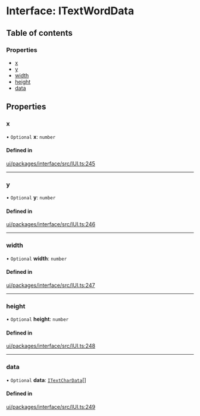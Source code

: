 # Interface: ITextWordData

## Table of contents

### Properties

- [x](ITextWordData.md#x)
- [y](ITextWordData.md#y)
- [width](ITextWordData.md#width)
- [height](ITextWordData.md#height)
- [data](ITextWordData.md#data)

## Properties

### x

• `Optional` **x**: `number`

#### Defined in

[ui/packages/interface/src/IUI.ts:245](https://github.com/leaferjs/leafer-ui/blob/63b7718/packages/interface/src/IUI.ts#L245)

___

### y

• `Optional` **y**: `number`

#### Defined in

[ui/packages/interface/src/IUI.ts:246](https://github.com/leaferjs/leafer-ui/blob/63b7718/packages/interface/src/IUI.ts#L246)

___

### width

• `Optional` **width**: `number`

#### Defined in

[ui/packages/interface/src/IUI.ts:247](https://github.com/leaferjs/leafer-ui/blob/63b7718/packages/interface/src/IUI.ts#L247)

___

### height

• `Optional` **height**: `number`

#### Defined in

[ui/packages/interface/src/IUI.ts:248](https://github.com/leaferjs/leafer-ui/blob/63b7718/packages/interface/src/IUI.ts#L248)

___

### data

• `Optional` **data**: [`ITextCharData`](ITextCharData.md)[]

#### Defined in

[ui/packages/interface/src/IUI.ts:249](https://github.com/leaferjs/leafer-ui/blob/63b7718/packages/interface/src/IUI.ts#L249)
